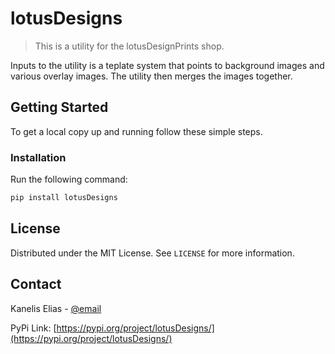 # lotusDesigns

> This is a utility for the lotusDesignPrints shop.

Inputs to the utility is a teplate system that points to background images and various overlay images.
The utility then merges the images together.

## Getting Started

To get a local copy up and running follow these simple steps.


### Installation

Run the following command:

```sh
pip install lotusDesigns
```

<!-- LICENSE -->
## License

Distributed under the MIT License. See `LICENSE` for more information.


<!-- CONTACT -->
## Contact

Kanelis Elias - [@email](mailto:e,kanelis@voidbuffer.com)

PyPi Link: [https://pypi.org/project/lotusDesigns/](https://pypi.org/project/lotusDesigns/)
